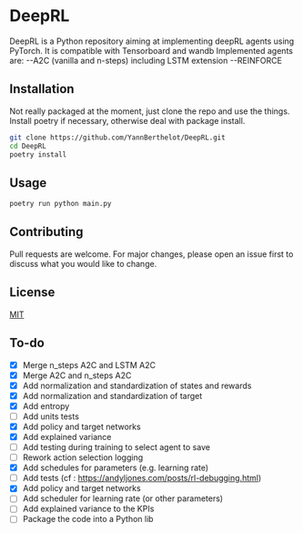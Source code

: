 # DeepRL

DeepRL is a Python repository aiming at implementing deepRL agents using PyTorch. It is compatible with Tensorboard and wandb
Implemented agents are:
--A2C (vanilla and n-steps) including LSTM extension
--REINFORCE

## Installation

Not really packaged at the moment, just clone the repo and use the things. Install poetry if necessary, otherwise deal with package install.

```bash
git clone https://github.com/YannBerthelot/DeepRL.git
cd DeepRL
poetry install
```

## Usage

```bash
poetry run python main.py
```

## Contributing

Pull requests are welcome. For major changes, please open an issue first to discuss what you would like to change.

## License

[MIT](https://choosealicense.com/licenses/mit/)

## To-do

- [x] Merge n_steps A2C and LSTM A2C
- [x] Merge A2C and n_steps A2C
- [x] Add normalization and standardization of states and rewards
- [x] Add normalization and standardization of target
- [x] Add entropy
- [ ] Add units tests
- [x] Add policy and target networks
- [x] Add explained variance
- [ ] Add testing during training to select agent to save
- [ ] Rework action selection logging
- [x] Add schedules for parameters (e.g. learning rate)
- [ ] Add tests (cf : https://andyljones.com/posts/rl-debugging.html)
- [x] Add policy and target networks
- [ ] Add scheduler for learning rate (or other parameters)
- [ ] Add explained variance to the KPIs
- [ ] Package the code into a Python lib
